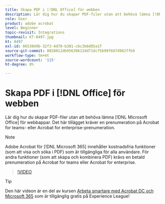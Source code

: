 ```yaml
---
title: Skapa PDF i [!DNL Office] för webben
description: Lär dig hur du skapar PDF-filer utan att behöva lämna [!DNL Microsoft Office] för webbappar
role: User
product: adobe acrobat
level: Beginner
topic-revisit: Integrations
thumbnail: KT-8497.jpg
kt: 8497
exl-id: 0653049b-32f3-4d78-b301-c6c3b6d85a1f
source-git-commit: 8028012db95639613dd71dcf5b99f697d962ffb9
workflow-type: tm+mt
source-wordcount: '115'
ht-degree: 0%

---
```


# Skapa PDF i [!DNL Office] för webben

Lär dig hur du skapar PDF-filer utan att behöva lämna [!DNL Microsoft Office] för webbappar. Det här tillägget kräver en prenumeration på Acrobat for teams- eller Acrobat for enterprise-prenumeration.

>[!NOTE]
>
>Adobe Acrobat för [!DNL Microsoft 365] innehåller kostnadsfria funktioner (som att visa och söka i PDF) som är tillgängliga för alla användare. För andra funktioner (som att skapa och kombinera PDF) krävs en betald prenumeration på Acrobat for teams eller Acrobat for enterprise.

>[!VIDEO](https://video.tv.adobe.com/v/337482?hidetitle=true)

>[!TIP]
>
>Den här videon är en del av kursen [Arbeta smartare med Acrobat DC och Microsoft 365](https://experienceleague.adobe.com/?recommended=Acrobat-U-1-2021.microsoft365) som är tillgänglig gratis på Experience League!
